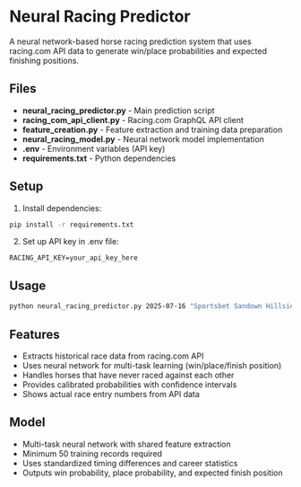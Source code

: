 # Neural Racing Predictor

A neural network-based horse racing prediction system that uses racing.com API data to generate win/place probabilities and expected finishing positions.

## Files

- **neural_racing_predictor.py** - Main prediction script
- **racing_com_api_client.py** - Racing.com GraphQL API client
- **feature_creation.py** - Feature extraction and training data preparation
- **neural_racing_model.py** - Neural network model implementation
- **.env** - Environment variables (API key)
- **requirements.txt** - Python dependencies

## Setup

1. Install dependencies:
```bash
pip install -r requirements.txt
```

2. Set up API key in .env file:
```
RACING_API_KEY=your_api_key_here
```

## Usage

```bash
python neural_racing_predictor.py 2025-07-16 "Sportsbet Sandown Hillside" 8 --api-key YOUR_KEY
```

## Features

- Extracts historical race data from racing.com API
- Uses neural network for multi-task learning (win/place/finish position)
- Handles horses that have never raced against each other
- Provides calibrated probabilities with confidence intervals
- Shows actual race entry numbers from API data

## Model

- Multi-task neural network with shared feature extraction
- Minimum 50 training records required
- Uses standardized timing differences and career statistics
- Outputs win probability, place probability, and expected finish position
